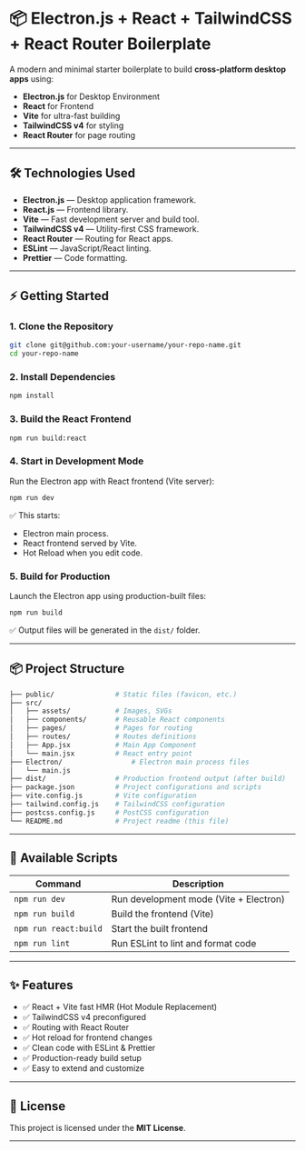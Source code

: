 # 📦 Electron.js + React + TailwindCSS + React Router Boilerplate

A modern and minimal starter boilerplate to build **cross-platform desktop apps** using:

- **Electron.js** for Desktop Environment
- **React** for Frontend
- **Vite** for ultra-fast building
- **TailwindCSS v4** for styling
- **React Router** for page routing

---

## 🛠️ Technologies Used

- **Electron.js** — Desktop application framework.
- **React.js** — Frontend library.
- **Vite** — Fast development server and build tool.
- **TailwindCSS v4** — Utility-first CSS framework.
- **React Router** — Routing for React apps.
- **ESLint** — JavaScript/React linting.
- **Prettier** — Code formatting.

---

## ⚡ Getting Started

### 1. Clone the Repository

```bash
git clone git@github.com:your-username/your-repo-name.git
cd your-repo-name
```

### 2. Install Dependencies

```bash
npm install
```

### 3. Build the React Frontend

```bash
npm run build:react
```

### 4. Start in Development Mode

Run the Electron app with React frontend (Vite server):

```bash
npm run dev
```

✅ This starts:

- Electron main process.
- React frontend served by Vite.
- Hot Reload when you edit code.

### 5. Build for Production

Launch the Electron app using production-built files:

```bash
npm run build
```

✅ Output files will be generated in the `dist/` folder.

---

## 📦 Project Structure

```bash
├── public/               # Static files (favicon, etc.)
├── src/
│   ├── assets/           # Images, SVGs
│   ├── components/       # Reusable React components
│   ├── pages/            # Pages for routing
│   ├── routes/           # Routes definitions
│   ├── App.jsx           # Main App Component
│   └── main.jsx          # React entry point
├── Electron/                 # Electron main process files
│   └── main.js
├── dist/                 # Production frontend output (after build)
├── package.json          # Project configurations and scripts
├── vite.config.js        # Vite configuration
├── tailwind.config.js    # TailwindCSS configuration
├── postcss.config.js     # PostCSS configuration
└── README.md             # Project readme (this file)
```

---

## 📜 Available Scripts

| Command               | Description                            |
| --------------------- | -------------------------------------- |
| `npm run dev`         | Run development mode (Vite + Electron) |
| `npm run build`       | Build the frontend (Vite)              |
| `npm run react:build` | Start the built frontend               |
| `npm run lint`        | Run ESLint to lint and format code     |

---

## ✨ Features

- ✅ React + Vite fast HMR (Hot Module Replacement)
- ✅ TailwindCSS v4 preconfigured
- ✅ Routing with React Router
- ✅ Hot reload for frontend changes
- ✅ Clean code with ESLint & Prettier
- ✅ Production-ready build setup
- ✅ Easy to extend and customize

---

## 📜 License

This project is licensed under the **MIT License**.

---
